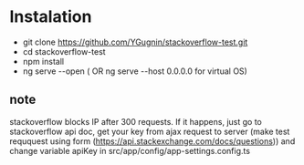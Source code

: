 # Instalation

- git clone https://github.com/YGugnin/stackoverflow-test.git
- cd stackoverflow-test
- npm install
- ng serve --open ( OR ng serve --host 0.0.0.0 for virtual OS)

## note
stackoverflow blocks IP after 300 requests. If it happens, just go to stackoverflow api doc, get your key from ajax request to server (make test reququest using form (https://api.stackexchange.com/docs/questions)) and change variable apiKey in src/app/config/app-settings.config.ts
